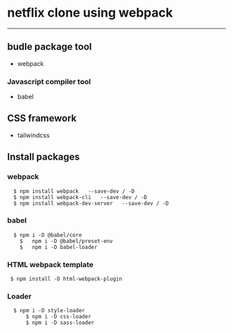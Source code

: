 # netflix clone using webpack
***

##  budle package tool
* webpack

### Javascript compiler tool
* babel

## CSS framework 
* tailwindcss

## Install packages

### webpack
```console
  $ npm install webpack   --save-dev / -D
  $ npm install webpack-cli   --save-dev / -D 
  $ npm install webpack-dev-server   --save-dev / -D
``` 
### babel
```console
  $ npm i -D @babel/core  
	$	npm i -D @babel/preset-env  	
	$	npm i -D babel-loader
 ```
 
 ### HTML webpack template
 ```console
  $ npm install -D html-webpack-plugin
  ```
	
  ### Loader
  ```console
    $ npm i -D style-loader
		$ npm i -D css-loader
		$ npm i -D sass-loader
 ```
